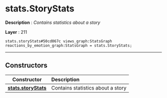 # stats.StoryStats

**Description** : *Contains statistics about a story*

**Layer** : 211

```tl
stats.storyStats#50cd067c views_graph:StatsGraph reactions_by_emotion_graph:StatsGraph = stats.StoryStats;
```

---

## Constructors

| Constructor | Description |
| :---: | :--- |
| [**stats.storyStats**](constructor/stats.storyStats) | Contains statistics about a story |
